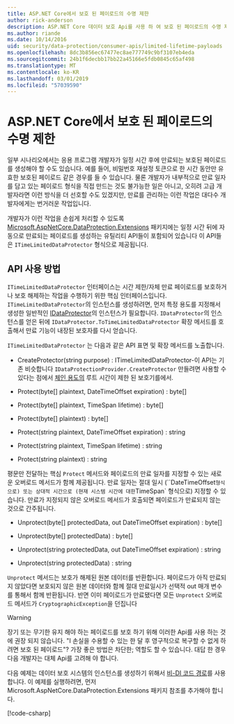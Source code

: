 ```yaml
---
title: ASP.NET Core에서 보호 된 페이로드의 수명 제한
author: rick-anderson
description: ASP.NET Core 데이터 보호 Api를 사용 하 여 보호 된 페이로드의 수명 제한 하는 방법에 알아봅니다.
ms.author: riande
ms.date: 10/14/2016
uid: security/data-protection/consumer-apis/limited-lifetime-payloads
ms.openlocfilehash: 8dc3b856ec67477ec8ae777749c9bf3107eb4eda
ms.sourcegitcommit: 24b1f6decbb17bb22a45166e5fdb0845c65af498
ms.translationtype: MT
ms.contentlocale: ko-KR
ms.lasthandoff: 03/01/2019
ms.locfileid: "57039590"
---
```

# <a name="limit-the-lifetime-of-protected-payloads-in-aspnet-core"></a>ASP.NET Core에서 보호 된 페이로드의 수명 제한

일부 시나리오에서는 응용 프로그램 개발자가 일정 시간 후에 만료되는 보호된 페이로드를 생성해야 할 수도 있습니다. 예를 들어, 비밀번호 재설정 토큰으로 한 시간 동안만 유효한 보호된 페이로드 같은 경우를 들 수 있습니다. 물론 개발자가 내부적으로 만료 일자를 담고 있는 페이로드 형식을 직접 만드는 것도 불가능한 일은 아니고, 오히려 고급 개발자라면 이런 방식을 더 선호할 수도 있겠지만, 만료를 관리하는 이런 작업은 대다수 개발자에게는 번거러운 작업입니다.

개발자가 이런 작업을 손쉽게 처리할 수 있도록 [Microsoft.AspNetCore.DataProtection.Extensions](https://www.nuget.org/packages/Microsoft.AspNetCore.DataProtection.Extensions/) 패키지에는 일정 시간 뒤에 자동으로 만료되는 페이로드를 생성하는 유틸리티 API들이 포함되어 있습니다 이 API들은 `ITimeLimitedDataProtector` 형식으로 제공됩니다.

## <a name="api-usage"></a>API 사용 방법

`ITimeLimitedDataProtector` 인터페이스는 시간 제한/자체 만료 페이로드를 보호하거나 보호 해제하는 작업을 수행하기 위한 핵심 인터페이스입니다. `ITimeLimitedDataProtector`의 인스턴스를 생성하려면, 먼저 특정 용도를 지정해서 생성한 일반적인 [IDataProtector](xref:security/data-protection/consumer-apis/overview)의 인스턴스가 필요합니다. `IDataProtector`의 인스턴스를 얻은 뒤에 `IDataProtector.ToTimeLimitedDataProtector` 확장 메서드를 호출해서 만료 기능이 내장된 보호자를 다시 얻습니다.

`ITimeLimitedDataProtector` 는 다음과 같은 API 표면 및 확장 메서드를 노출합니다.

* CreateProtector(string purpose) : ITimeLimitedDataProtector-이 API는 기존 비슷합니다 `IDataProtectionProvider.CreateProtector` 만들려면 사용할 수 있다는 점에서 [체인 용도의](xref:security/data-protection/consumer-apis/purpose-strings) 루트 시간이 제한 된 보호기를에서.

* Protect(byte[] plaintext, DateTimeOffset expiration) : byte[]

* Protect(byte[] plaintext, TimeSpan lifetime) : byte[]

* Protect(byte[] plaintext) : byte[]

* Protect(string plaintext, DateTimeOffset expiration) : string

* Protect(string plaintext, TimeSpan lifetime) : string

* Protect(string plaintext) : string

평문만 전달하는 핵심 `Protect` 메서드와 페이로드의 만료 일자를 지정할 수 있는 새로운 오버로드 메서드가 함께 제공됩니다. 만료 일자는 절대 일시 (``DateTimeOffset` 형식으로) 또는 상대적 시간으로 (현재 시스템 시간에 대한 `TimeSpan` 형식으로) 지정할 수 있습니다. 만료가 지정되지 않은 오버로드 메서드가 호출되면 페이로드가 만료되지 않는 것으로 간주됩니다.

* Unprotect(byte[] protectedData, out DateTimeOffset expiration) : byte[]

* Unprotect(byte[] protectedData) : byte[]

* Unprotect(string protectedData, out DateTimeOffset expiration) : string

* Unprotect(string protectedData) : string

`Unprotect` 메서드는 보호가 해제된 원본 데이터를 반환합니다. 페이로드가 아직 만료되지 않았다면 보호되지 않은 원본 데이터와 함께 절대 만료일시가 선택적 out 매개 변수를 통해서 함께 반환됩니다. 반면 이미 페이로드가 만료됐다면 모든 `Unprotect` 오버로드 메서드가 `CryptographicException`을 던집니다

>[!WARNING]
> 장기 또는 무기한 유지 해야 하는 페이로드를 보호 하기 위해 이러한 Api를 사용 하는 것에 권장 되지 않습니다. "I 손실을 수용할 수 있는 한 달 후 영구적으로 복구할 수 없게 하려면 보호 된 페이로드"? 가장 좋은 방법은 차단한; 역할도 할 수 있습니다. 대답 한 경우 다음 개발자는 대체 Api를 고려해 야 합니다.

다음 예제는 데이터 보호 시스템의 인스턴스를 생성하기 위해서 [비-DI 코드 경로](xref:security/data-protection/configuration/non-di-scenarios)를 사용합니다. 이 예제를 실행하려면, 먼저 Microsoft.AspNetCore.DataProtection.Extensions 패키지 참조를 추가해야 합니다.

[!code-csharp[](limited-lifetime-payloads/samples/limitedlifetimepayloads.cs)]
